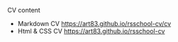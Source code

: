 CV content

* Markdown CV https://art83.github.io/rsschool-cv/cv
* Html & CSS CV https://art83.github.io/rsschool-cv 
